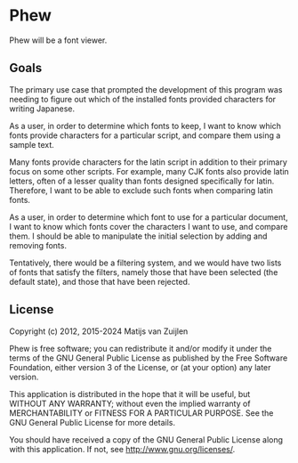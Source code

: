 # Phew

Phew will be a font viewer.

## Goals

The primary use case that prompted the development of this program was
needing to figure out which of the installed fonts provided characters
for writing Japanese.

As a user, in order to determine which fonts to keep, I want to know
which fonts provide characters for a particular script, and compare them
using a sample text.

Many fonts provide characters for the latin script in addition to their
primary focus on some other scripts. For example, many CJK fonts also
provide latin letters, often of a lesser quality than fonts designed
specifically for latin. Therefore, I want to be able to exclude such
fonts when comparing latin fonts.

As a user, in order to determine which font to use for a particular
document, I want to know which fonts cover the characters I want to use,
and compare them. I should be able to manipulate the initial selection
by adding and removing fonts.

Tentatively, there would be a filtering system, and we would have two
lists of fonts that satisfy the filters, namely those that have been
selected (the default state), and those that have been rejected.

## License

Copyright (c) 2012, 2015-2024 Matijs van Zuijlen

Phew is free software; you can redistribute it and/or modify it under the terms
of the GNU General Public License as published by the Free Software Foundation,
either version 3 of the License, or (at your option) any later version.

This application is distributed in the hope that it will be useful, but WITHOUT
ANY WARRANTY; without even the implied warranty of MERCHANTABILITY or FITNESS
FOR A PARTICULAR PURPOSE. See the GNU General Public License for more details.

You should have received a copy of the GNU General Public License along with
this application. If not, see <http://www.gnu.org/licenses/>.
